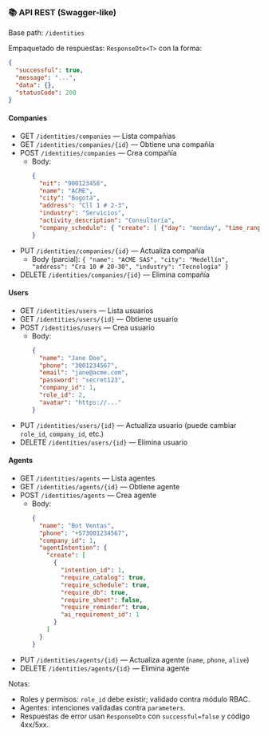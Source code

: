 ### 📚 API REST (Swagger-like)

Base path: `/identities`

Empaquetado de respuestas: `ResponseDto<T>` con la forma:
```json
{
  "successful": true,
  "message": "...",
  "data": {},
  "statusCode": 200
}
```

#### Companies
- GET `/identities/companies` — Lista compañías
- GET `/identities/companies/{id}` — Obtiene una compañía
- POST `/identities/companies` — Crea compañía
  - Body:
    ```json
    {
      "nit": "900123456",
      "name": "ACME",
      "city": "Bogotá",
      "address": "Cll 1 # 2-3",
      "industry": "Servicios",
      "activity_description": "Consultoría",
      "company_schedule": { "create": [ {"day": "monday", "time_range": "08:00-18:00"} ] }
    }
    ```
- PUT `/identities/companies/{id}` — Actualiza compañía
  - Body (parcial): `{ "name": "ACME SAS", "city": "Medellín", "address": "Cra 10 # 20-30", "industry": "Tecnología" }`
- DELETE `/identities/companies/{id}` — Elimina compañía

#### Users
- GET `/identities/users` — Lista usuarios
- GET `/identities/users/{id}` — Obtiene usuario
- POST `/identities/users` — Crea usuario
  - Body:
    ```json
    {
      "name": "Jane Doe",
      "phone": "3001234567",
      "email": "jane@acme.com",
      "password": "secret123",
      "company_id": 1,
      "role_id": 2,
      "avatar": "https://..."
    }
    ```
- PUT `/identities/users/{id}` — Actualiza usuario (puede cambiar `role_id`, `company_id`, etc.)
- DELETE `/identities/users/{id}` — Elimina usuario

#### Agents
- GET `/identities/agents` — Lista agentes
- GET `/identities/agents/{id}` — Obtiene agente
- POST `/identities/agents` — Crea agente
  - Body:
    ```json
    {
      "name": "Bot Ventas",
      "phone": "+573001234567",
      "company_id": 1,
      "agentIntention": {
        "create": [
          {
            "intention_id": 1,
            "require_catalog": true,
            "require_schedule": true,
            "require_db": true,
            "require_sheet": false,
            "require_reminder": true,
            "ai_requirement_id": 1
          }
        ]
      }
    }
    ```
- PUT `/identities/agents/{id}` — Actualiza agente (`name`, `phone`, `alive`)
- DELETE `/identities/agents/{id}` — Elimina agente

Notas:
- Roles y permisos: `role_id` debe existir; validado contra módulo RBAC.
- Agentes: intenciones validadas contra `parameters`.
- Respuestas de error usan `ResponseDto` con `successful=false` y código 4xx/5xx.
